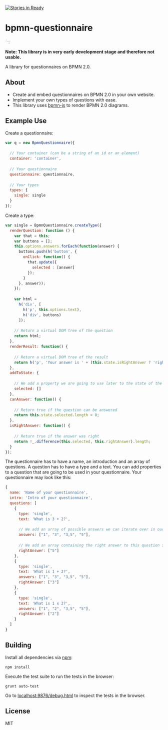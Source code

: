 [![Stories in Ready](https://badge.waffle.io/PHILIPPFROMME/bpmn-questionnaire.png?label=ready&title=Ready)](https://waffle.io/PHILIPPFROMME/bpmn-questionnaire)
# bpmn-questionnaire

<img style="height: 15px" src="/resources/img/logo.png">

__Note: This library is in very early development stage and therefore not usable.__

A library for questionnaires on BPMN 2.0.

## About

* Create and embed questionnaires on BPMN 2.0 in your own website. 
* Implement your own types of questions with ease.
* This library uses [bpmn-js](https://github.com/bpmn-io/bpmn-js) to render BPMN 2.0 diagrams. 


## Example Use

Create a questionnaire:

```javascript
var q = new BpmnQuestionnaire({

  // Your container (can be a string of an id or an element)
  container: 'container',

  // Your questionnaire
  questionnaire: questionnaire,
  
  // Your types
  types: {
    single: single
  }
});
```

Create a type:

```javascript
var single = BpmnQuestionnaire.createType({
  renderQuestion: function () {
    var that = this;
    var buttons = [];
    this.options.answers.forEach(function(answer) {
      buttons.push(h('button', {
        onClick: function() {
          that.update({
            selected : [answer]
          });
        }
      }, answer));
    });
    
    var html = 
      h('div', [
        h('p', this.options.text),
        h('div', buttons)
      ]);
  
    // Return a virtual DOM tree of the question
    return html;
  },
  renderResult: function() {
  
    // Return a virtual DOM tree of the result
    return h('p', 'Your answer is ' + (this.state.isRightAnswer ? 'right' : 'wrong') + '!');
  },
  addToState: {
  
    // We add a property we are going to use later to the state of the question
    selected: []
  },
  canAnswer: function() {
  
    // Return true if the question can be answered
    return this.state.selected.length > 0;
  },
  isRightAnswer: function() {
  
    // Return true if the answer was right
    return !_.difference(this.selected, this.rightAnswer).length;
  }
});
```

The questionnaire has to have a name, an introduction and an array of questions. A question has to have a type and a text. You can add properties to a question that are going to be used in your questionnaire. Your questionnaire may look like this:

```javascript
{
  name: 'Name of your questionnaire',
  intro: 'Intro of your questionnaire',
  questions: [
    {
      type: 'single',
      text: 'What is 3 + 2?',
      
      // We add an array of possible answers we can iterate over in our renderQuestion function
      answers: ["1", "3", "3,5", "5"],
      
      // We add an array containing the right answer to this question so we can validate the answer
      rightAnswer: ["5"] 
    },
    {
      type: 'single',
      text: 'What is 1 + 2?',
      answers: ["1", "3", "3,5", "5"],
      rightAnswer: ["3"]
    },
    {
      type: 'single',
      text: 'What is 1 x 2?',
      answers: ["1", "2", "3,5", "5"],
      rightAnswer: ["2"]
    }
  ]
}
```

## Building

Install all dependencies via [npm](https://npmjs.org):

```
npm install
```

Execute the test suite to run the tests in the browser:

```
grunt auto-test
```

Go to [localhost:9876/debug.html](http://localhost:9876/debug.html) to inspect the tests in the browser.

## License

MIT
